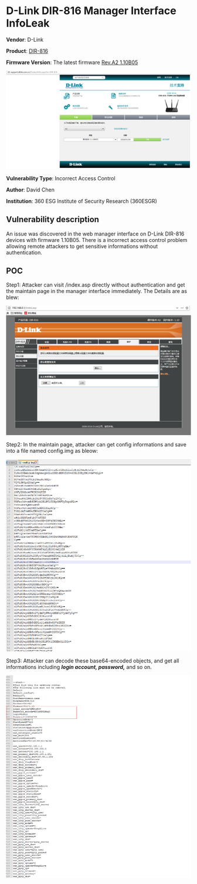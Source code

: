 # D-Link DIR-816 Manager Interface InfoLeak
**Vendor**: D-Link

**Product**: [DIR-816](http://support.dlink.com.cn/ProductInfo.aspx?m=DIR-816)

**Firmware Version**: The latest firmware [Rev.A2 1.10B05](http://support.dlink.com.cn/ProductInfo.aspx?m=DIR-816)

![image](https://github.com/leonW7/D-Link/blob/master/7.PNG)

**Vulnerability Type**: Incorrect Access Control

**Author**: David Chen

**Institution**: 360 ESG Institute of Security Research (360ESGR)

Vulnerability description
-------------------------
An issue was discovered in the web manager interface on D-Link DIR-816 devices with firmware 1.10B05. There is a incorrect access control problem allowing remote attackers to get sensitive informations without authentication.

POC
-------------------------

Step1: Attacker can visit /index.asp directly without authentication and get the maintain page in the manager interface immediately. The Details are as blew:

![image](https://github.com/leonW7/D-Link/blob/master/8.png)

Step2: In the maintain page, attacker can get config informations and save into a file named config.img as bleow:

![image](https://github.com/leonW7/D-Link/blob/master/8-1.png)

Step3: Attacker can decode these base64-encoded objects, and get all informations including ***login account, password,*** and so on.

![image](https://github.com/leonW7/D-Link/blob/master/8-2.png)
